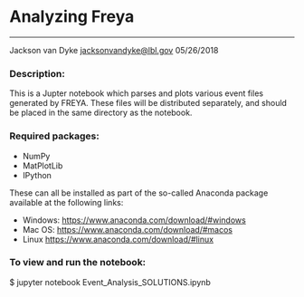 # Analyzing Freya

---------------------------
Jackson van Dyke <jacksonvandyke@lbl.gov>
05/26/2018

### Description:
This is a Jupter notebook which parses and plots
various event files generated by FREYA. These
files will be distributed separately, and should
be placed in the same directory as the notebook.

### Required packages:
* NumPy
* MatPlotLib
* IPython

These can all be installed as part of the so-called 
Anaconda package available at the following links:
* Windows:
https://www.anaconda.com/download/#windows
* Mac OS:
https://www.anaconda.com/download/#macos
* Linux
https://www.anaconda.com/download/#linux


### To view and run the notebook:

$ jupyter notebook Event_Analysis_SOLUTIONS.ipynb
